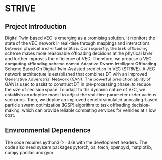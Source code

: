 # STRIVE
## Project Introduction
Digital Twin-based VEC is emerging as a promising solution. It monitors the state of the VEC network in real-time through mappings and interactions between physical and virtual entities. Consequently, the task offloading scheme makes more reasonable offloading decisions at the physical layer and further improves the efficiency of VEC. Therefore, we propose a VEC computing offloading scheme named Adaptive Swarm Intelligent Offloading Scheme Based On Digital Twin-Assisted prediction In VEC (STRIVE). A VEC network architecture is established that combines DT with an improved Generative Adversarial Network (GAN). The powerful prediction ability of GAN is used to assist to construct DT in pre-processing phase, to reduce the size of decision space. To adapt to the dynamic nature of VEC, we establish an adaptive model to adjust the real-time parameter under various scenarios. Then, we deploy an improved genetic simulated annealing-based particle swarm optimization (IGSP) algorithm to task offloading decision-making, which can provide reliable computing services for vehicles at a low cost.
## Environmental Dependence
The code requires python3 (>=3.6) with the development headers. The code also need system packages pytorch, os, torch, openpyxl, matplotlib, numpy pandas and gym
